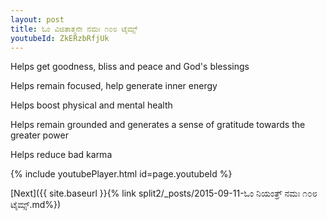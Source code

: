 ```yaml
---
layout: post
title: ಓಂ ವಿಜಿತಾತ್ಮನೇ ನಮಃ ೧೦೮ ಟೈಮ್ಸ್
youtubeId: ZkERzbRfjUk
---
```

 
 
Helps get goodness, bliss and peace and God's blessings
 
Helps remain focused, help generate inner energy 
 
Helps boost physical and mental health 
 
Helps remain grounded and generates a sense of gratitude towards the greater power 
 
Helps reduce bad karma
 
 
 
 


{% include youtubePlayer.html id=page.youtubeId %}
 
[Next]({{ site.baseurl }}{% link  split2/_posts/2015-09-11-ಓಂ ನಿಯಂತ್ರ್ ನಮಃ ೧೦೮ ಟೈಮ್ಸ್.md%})
 
